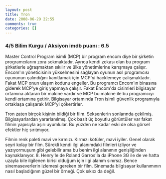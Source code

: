 ```yaml
---
layout: post
title: Tron
date: 2008-06-29 22:55
comments: true
categories: []
---
```

<h3>4/5 Bilim Kurgu / Aksiyon imdb puanı : 6.5</h3> <p>Master Control Program isimli (MCP) bir program encom diye bir şirketin programcılarını zora sokmaktadır. Ayrıca kendi zekası olan bu program şirketlerle uğraşmaktan sıkılır ve ülke yönetimlerine karışmaya çalışır. Encom'ın yöneticisinin yükselmesini sağlayan oyunun asıl programcısı oyununun çalındığını kanıtlamak için MCP'yi hacklemeye çalışmaktadır. Fakat MCP onun ulaşım kodunu engeller. Bu programcı Encom'ın binasına giderek MCP'ye giriş yapmaya çalışır. Fakat Encom'da cisimleri bilgisayar ortamına aktaran bir makine vardır ve MCP bu makine ile bu programcıyı kendi ortamına getirir. Bilgisayar ortamında Tron isimli güvenlik programıyla ortaklaşa çalışarak MCP'yi çökertirler.</p> <p>Tron zaten birçok kişinin bildiği bir film. Seksenlerin sonlarında çekilmiş. Bilgisayarlardan yararlanılmış. Çok basit üç boyutlu görüntüler var fakat filmin yapısıyla aşırı uyumlular. Bu yüzden ne kadar eski de olsa görsel efektler hiç sırıtmıyor. </p> <p>Filmin renk paleti mavi ve kırmızı. Kırmızı kötüler, mavi iyiler. Genel olarak seyri kolay bir film. Sürekli kendi ilgi alanımdaki filmleri izliyor ve yazıyormuşum gibi gelebilir ama bu benim ilgi alanımın genişliğinden kaynaklanıyor. 8. Henry'le de Roland Garros'la da iPhone 3G ile de ve hatta uzayla bile ilgilenen birisi olduğum için ilgi alanım sınırsız. Bence sinemaseverlerin izlemesi gereken bir film. Sinemada bilgisayar kullanımının nasıl başladığının güzel bir örneği. Çok sıkıcı da değil.&nbsp; </p>
